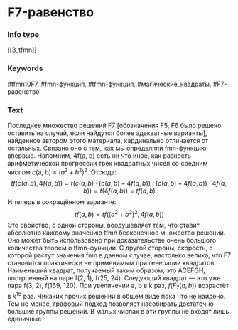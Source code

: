 # F7-равенство
### Info type
[[3_tfmn]]
### Keywords
#tfmn10F7, #fmn-функция, #tfmn-функция, #магические_квадраты, #F7-равенство
### Text
Последнее множество решений F7 [обозначения F5, F6 было решено оставить на случай, если найдутся более адекватные варианты], найденное автором этого материала, кардинально отличается от остальных. Связано оно с тем, как мы определяли fmn-функцию впервые. Напомним, 4f(a, b) есть ни что иное, как разность арифметической прогрессии трёх квадратных чисел со средним числом c(a, b) = $(a^2 + b^2)^2$. Отсюда:
$$tf(c(a, b), 4f(a, b)) = t(c(a, b) \cdot (c(a, b) - 4f(a, b)) \cdot (c(a, b) + 4f(a, b)) \cdot 4f(a, b)) = t(4f(a, b)) = tf(a, b)$$
И теперь в сокращённом варианте:
$$tf(a, b) = tf((a^2 + b^2)^2, 4f(a, b))$$
Это свойство, с одной стороны, воодушевляет тем, что ставит абсолютно каждому значению tfmn бесконечное множество решений. Оно может быть использовано при доказательстве очень большого количества теорем о tfmn-функции. С другой стороны, скорость, с которой растут значения fmn в данном случае, настолько велика, что F7 становится практически не применимым при генерации квадратов. Наименьший квадрат, получаемый таким образом, это ACEFGH, построенный на паре f(2, 1), f(25, 24). Следующий квадрат — это уже пара f(3, 2), f(169, 120). При увеличении a, b в k раз, $f(F_7(a, b))$ возрастёт в $k^{16}$ раз. Никаких прочих решений в общем виде пока что не найдено. Тем не менее, графовый подход позволяет насобирать достаточно большие группы решений. В малых числах в эти группы не входят лишь единичные